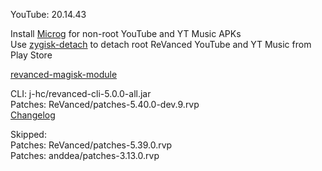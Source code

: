 YouTube: 20.14.43  

Install [Microg](https://github.com/ReVanced/GmsCore/releases) for non-root YouTube and YT Music APKs  
Use [zygisk-detach](https://github.com/j-hc/zygisk-detach) to detach root ReVanced YouTube and YT Music from Play Store  

[revanced-magisk-module](https://github.com/j-hc/revanced-magisk-module)
  
CLI: j-hc/revanced-cli-5.0.0-all.jar  
Patches: ReVanced/patches-5.40.0-dev.9.rvp  
[Changelog](https://github.com/ReVanced/revanced-patches/releases/tag/v5.40.0-dev.9)  

Skipped:  
Patches: ReVanced/patches-5.39.0.rvp  
Patches: anddea/patches-3.13.0.rvp        
